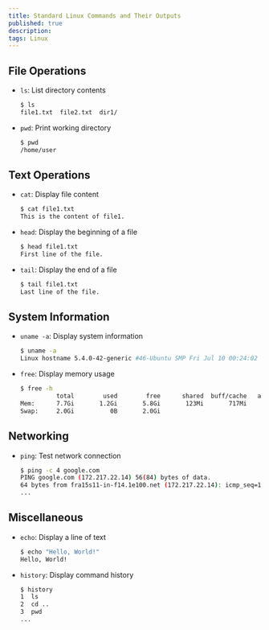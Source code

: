 ```yaml
---
title: Standard Linux Commands and Their Outputs
published: true
description: 
tags: Linux
---
```

## File Operations
- `ls`: List directory contents
  ```bash
  $ ls
  file1.txt  file2.txt  dir1/
  ```

- `pwd`: Print working directory
  ```bash
  $ pwd
  /home/user
  ```

## Text Operations
- `cat`: Display file content
  ```bash
  $ cat file1.txt
  This is the content of file1.
  ```

- `head`: Display the beginning of a file
  ```bash
  $ head file1.txt
  First line of the file.
  ```

- `tail`: Display the end of a file
  ```bash
  $ tail file1.txt
  Last line of the file.
  ```

## System Information
- `uname -a`: Display system information
  ```bash
  $ uname -a
  Linux hostname 5.4.0-42-generic #46-Ubuntu SMP Fri Jul 10 00:24:02 UTC 2020 x86_64 x86_64 x86_64 GNU/Linux
  ```

- `free`: Display memory usage
  ```bash
  $ free -h
            total        used        free      shared  buff/cache   available
  Mem:      7.7Gi       1.2Gi       5.8Gi       123Mi       717Mi       6.2Gi
  Swap:     2.0Gi          0B       2.0Gi
  ```

## Networking
- `ping`: Test network connection
  ```bash
  $ ping -c 4 google.com
  PING google.com (172.217.22.14) 56(84) bytes of data.
  64 bytes from fra15s11-in-f14.1e100.net (172.217.22.14): icmp_seq=1 ttl=53 time=29.3 ms
  ...
  ````

## Miscellaneous
- `echo`: Display a line of text
  ```bash
  $ echo "Hello, World!"
  Hello, World!
  ```

- `history`: Display command history
  ```bash
  $ history
  1  ls
  2  cd ..
  3  pwd
  ...
  ```